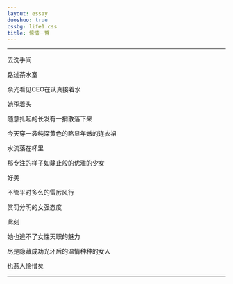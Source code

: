 ```yaml
---
layout: essay
duoshuo: true
cssbg: life1.css
title: 惊情一瞥
---
```


----------
去洗手间

路过茶水室

余光看见CEO在认真接着水

她歪着头

随意扎起的长发有一捎散落下来

今天穿一袭纯深黄色的略显年嫩的连衣裙

水流落在杯里

那专注的样子如静止般的优雅的少女

好美

不管平时多么的雷厉风行

赏罚分明的女强态度

此刻

她也逃不了女性天职的魅力

尽是隐藏成功光环后的温情种种的女人

也惹人怜惜矣

---------

